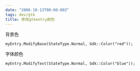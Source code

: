 ```yaml
---
date: "2006-10-13T00:00:00Z"
tags: dev/gtk
title: 修改gtkentry颜色
---
```


背景色
```
myEntry.ModifyBase(StateType.Normal, Gdk::Color("red")); 
```

字体颜色
```
myEntry.ModifyText(StateType.Normal, Gdk::Color("blue"));
```
